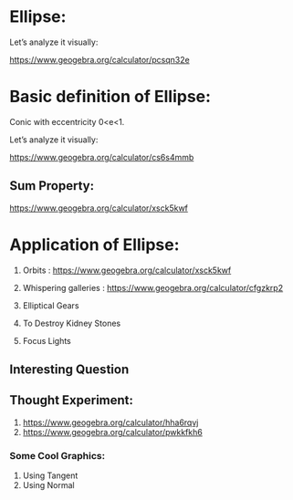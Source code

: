 # Ellipse:
Let’s analyze it visually: 

https://www.geogebra.org/calculator/pcsqn32e

# Basic definition of Ellipse:

Conic with eccentricity 0<e<1. 

Let’s analyze it visually:

https://www.geogebra.org/calculator/cs6s4mmb

## Sum Property:

https://www.geogebra.org/calculator/xsck5kwf

# Application of Ellipse:

1. Orbits : https://www.geogebra.org/calculator/xsck5kwf
2. Whispering galleries : https://www.geogebra.org/calculator/cfgzkrp2
3. Elliptical Gears
    
4. To Destroy Kidney Stones
    
5. Focus Lights

## Interesting Question

## Thought Experiment:

1. https://www.geogebra.org/calculator/hha6rqvj
2. https://www.geogebra.org/calculator/pwkkfkh6

### Some Cool Graphics:

1. Using Tangent
2. Using Normal
